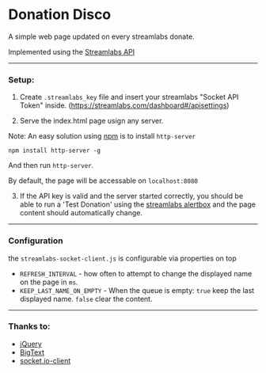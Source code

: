 # Donation Disco

A simple web page updated on every streamlabs donate.

Implemented using the [Streamlabs API](https://dev.streamlabs.com/docs/socket-api)

---

### Setup:

1. Create `.streamlabs_key` file and insert your streamlabs "Socket API Token" inside. (https://streamlabs.com/dashboard#/apisettings)

2. Serve the index.html page usign any server.

Note:
An easy solution using [npm](https://nodejs.org/en/) is to install `http-server`

```
npm install http-server -g
```

And then run `http-server`.

By default, the page will be accessable on `localhost:8080`

3. If the API key is valid and the server started correctly, you should be able to run a 'Test Donation' using the [streamlabs alertbox](https://streamlabs.com/dashboard#/alertbox) and the page content should automatically change.

---

### Configuration

the `streamlabs-socket-client.js` is configurable via properties on top

* `REFRESH_INTERVAL` - how often to attempt to change the displayed name on the page in `ms`.
* `KEEP_LAST_NAME_ON_EMPTY` - When the queue is empty: `true` keep the last displayed name. `false` clear the content.

---

### Thanks to:

- [jQuery](https://jquery.com/)
- [BigText](https://github.com/zachleat/BigText)
- [socket.io-client](https://github.com/socketio/socket.io-client)